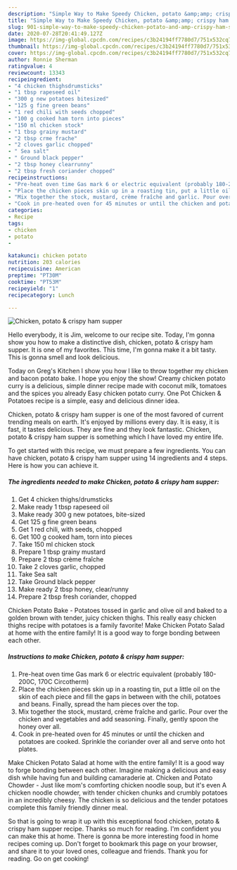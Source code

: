 ```yaml
---
description: "Simple Way to Make Speedy Chicken, potato &amp;amp; crispy ham supper"
title: "Simple Way to Make Speedy Chicken, potato &amp;amp; crispy ham supper"
slug: 901-simple-way-to-make-speedy-chicken-potato-and-amp-crispy-ham-supper
date: 2020-07-28T20:41:49.127Z
image: https://img-global.cpcdn.com/recipes/c3b24194ff7780d7/751x532cq70/chicken-potato-crispy-ham-supper-recipe-main-photo.jpg
thumbnail: https://img-global.cpcdn.com/recipes/c3b24194ff7780d7/751x532cq70/chicken-potato-crispy-ham-supper-recipe-main-photo.jpg
cover: https://img-global.cpcdn.com/recipes/c3b24194ff7780d7/751x532cq70/chicken-potato-crispy-ham-supper-recipe-main-photo.jpg
author: Ronnie Sherman
ratingvalue: 4
reviewcount: 13343
recipeingredient:
- "4 chicken thighsdrumsticks"
- "1 tbsp rapeseed oil"
- "300 g new potatoes bitesized"
- "125 g fine green beans"
- "1 red chili with seeds chopped"
- "100 g cooked ham torn into pieces"
- "150 ml chicken stock"
- "1 tbsp grainy mustard"
- "2 tbsp crme frache"
- "2 cloves garlic chopped"
- " Sea salt"
- " Ground black pepper"
- "2 tbsp honey clearrunny"
- "2 tbsp fresh coriander chopped"
recipeinstructions:
- "Pre-heat oven time Gas mark 6 or electric equivalent (probably 180-200C, 170C Circotherm)"
- "Place the chicken pieces skin up in a roasting tin, put a little oil on the skin of each piece and fill the gaps in between with the chili, potatoes and beans. Finally, spread the ham pieces over the top."
- "Mix together the stock, mustard, crème fraîche and garlic. Pour over the chicken and vegetables and add seasoning. Finally, gently spoon the honey over all."
- "Cook in pre-heated oven for 45 minutes or until the chicken and potatoes are cooked. Sprinkle the coriander over all and serve onto hot plates."
categories:
- Recipe
tags:
- chicken
- potato
- 

katakunci: chicken potato  
nutrition: 203 calories
recipecuisine: American
preptime: "PT30M"
cooktime: "PT53M"
recipeyield: "1"
recipecategory: Lunch

---
```



![Chicken, potato &amp; crispy ham supper](https://img-global.cpcdn.com/recipes/c3b24194ff7780d7/751x532cq70/chicken-potato-crispy-ham-supper-recipe-main-photo.jpg)

Hello everybody, it is Jim, welcome to our recipe site. Today, I'm gonna show you how to make a distinctive dish, chicken, potato &amp; crispy ham supper. It is one of my favorites. This time, I'm gonna make it a bit tasty. This is gonna smell and look delicious.

Today on Greg&#39;s Kitchen l show you how l like to throw together my chicken and bacon potato bake. I hope you enjoy the show! Creamy chicken potato curry is a delicious, simple dinner recipe made with coconut milk, tomatoes and the spices you already Easy chicken potato curry. One Pot Chicken &amp; Potatoes recipe is a simple, easy and delicious dinner idea.

Chicken, potato &amp; crispy ham supper is one of the most favored of current trending meals on earth. It's enjoyed by millions every day. It is easy, it is fast, it tastes delicious. They are fine and they look fantastic. Chicken, potato &amp; crispy ham supper is something which I have loved my entire life.


To get started with this recipe, we must prepare a few ingredients. You can have chicken, potato &amp; crispy ham supper using 14 ingredients and 4 steps. Here is how you can achieve it.

<!--inarticleads1-->

##### The ingredients needed to make Chicken, potato &amp; crispy ham supper:

1. Get 4 chicken thighs/drumsticks
1. Make ready 1 tbsp rapeseed oil
1. Make ready 300 g new potatoes, bite-sized
1. Get 125 g fine green beans
1. Get 1 red chili, with seeds, chopped
1. Get 100 g cooked ham, torn into pieces
1. Take 150 ml chicken stock
1. Prepare 1 tbsp grainy mustard
1. Prepare 2 tbsp crème fraîche
1. Take 2 cloves garlic, chopped
1. Take  Sea salt
1. Take  Ground black pepper
1. Make ready 2 tbsp honey, clear/runny
1. Prepare 2 tbsp fresh coriander, chopped


Chicken Potato Bake - Potatoes tossed in garlic and olive oil and baked to a golden brown with tender, juicy chicken thighs. This really easy chicken thighs recipe with potatoes is a family favorite! Make Chicken Potato Salad at home with the entire family! It is a good way to forge bonding between each other. 

<!--inarticleads2-->

##### Instructions to make Chicken, potato &amp; crispy ham supper:

1. Pre-heat oven time Gas mark 6 or electric equivalent (probably 180-200C, 170C Circotherm)
1. Place the chicken pieces skin up in a roasting tin, put a little oil on the skin of each piece and fill the gaps in between with the chili, potatoes and beans. Finally, spread the ham pieces over the top.
1. Mix together the stock, mustard, crème fraîche and garlic. Pour over the chicken and vegetables and add seasoning. Finally, gently spoon the honey over all.
1. Cook in pre-heated oven for 45 minutes or until the chicken and potatoes are cooked. Sprinkle the coriander over all and serve onto hot plates.


Make Chicken Potato Salad at home with the entire family! It is a good way to forge bonding between each other. Imagine making a delicious and easy dish while having fun and building camaraderie at. Chicken and Potato Chowder - Just like mom&#39;s comforting chicken noodle soup, but it&#39;s even A chicken noodle chowder, with tender chicken chunks and crumbly potatoes in an incredibly cheesy. The chicken is so delicious and the tender potatoes complete this family friendly dinner meal. 

So that is going to wrap it up with this exceptional food chicken, potato &amp; crispy ham supper recipe. Thanks so much for reading. I'm confident you can make this at home. There is gonna be more interesting food in home recipes coming up. Don't forget to bookmark this page on your browser, and share it to your loved ones, colleague and friends. Thank you for reading. Go on get cooking!
